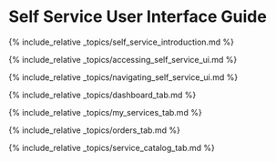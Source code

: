 ---
---

# Self Service User Interface Guide

{% include_relative _topics/self_service_introduction.md %}

{% include_relative _topics/accessing_self_service_ui.md %}

{% include_relative _topics/navigating_self_service_ui.md %}

{% include_relative _topics/dashboard_tab.md %}

{% include_relative _topics/my_services_tab.md %}

{% include_relative _topics/orders_tab.md %}

{% include_relative _topics/service_catalog_tab.md %}
